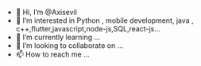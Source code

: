 - 👋 Hi, I’m @Axisevil
- 👀 I’m interested in Python , mobile development, java , c++,flutter,javascript,node-js,SQL,react-js...
- 🌱 I’m currently learning ...
- 💞️ I’m looking to collaborate on ...
- 📫 How to reach me ...

<!---
Axisevil/Axisevil is a ✨ special ✨ repository because its `README.md` (this file) appears on your GitHub profile.
You can click the Preview link to take a look at your changes.
--->

